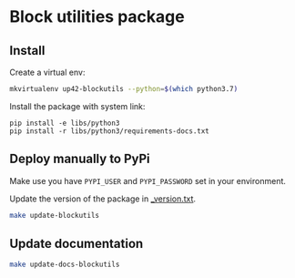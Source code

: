 # Block utilities package

## Install
Create a virtual env:
```bash
mkvirtualenv up42-blockutils --python=$(which python3.7)
```
Install the package with system link:
```
pip install -e libs/python3
pip install -r libs/python3/requirements-docs.txt
```

## Deploy manually to PyPi

Make use you have `PYPI_USER` and `PYPI_PASSWORD` set in your environment.

Update the version of the package in [_version.txt](blockutils/_version.txt).

```bash
make update-blockutils
```

## Update documentation

```bash
make update-docs-blockutils
```
